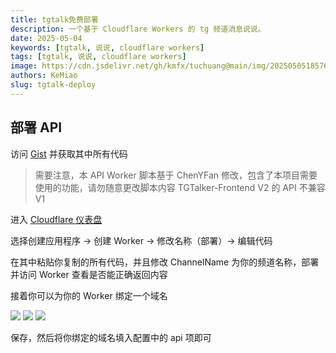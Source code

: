 ```yaml
---
title: tgtalk免费部署
description: 一个基于 Cloudflare Workers 的 tg 频道消息说说。
date: 2025-05-04
keywords: [tgtalk, 说说, cloudflare workers]
tags: [tgtalk, 说说, cloudflare workers]
image: https://cdn.jsdelivr.net/gh/kmfx/tuchuang@main/img/202505051857682.webp
authors: KeMiao
slug: tgtalk-deploy
---
```


## 部署 API

访问 [Gist][1] 并获取其中所有代码

> 需要注意，本 API Worker 脚本基于 ChenYFan 修改，包含了本项目需要使用的功能，请勿随意更改脚本内容
> TGTalker-Frontend V2 的 API 不兼容 V1

进入 [Cloudflare 仪表盘][2]

选择创建应用程序 -> 创建 Worker -> 修改名称（部署）-> 编辑代码

在其中粘贴你复制的所有代码，并且修改 ChannelName 为你的频道名称，部署并访问 Worker 查看是否能正确返回内容

接着你可以为你的 Worker 绑定一个域名

![](https://cdn.jsdelivr.net/gh/kmfx/tuchuang@main/img/202505042340004.png)
![](https://cdn.jsdelivr.net/gh/kmfx/tuchuang@main/img/202505042340138.png)
![](https://cdn.jsdelivr.net/gh/kmfx/tuchuang@main/img/202505042340963.png)

保存，然后将你绑定的域名填入配置中的 api 项即可

[1]: https://gist.github.com/FloatSheep/55db67d9e8148149ebbcb0f9f6b0d901
[2]: https://dash.cloudflare.com
